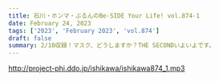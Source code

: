 ```yaml
---
title: 石川・ホンマ・ぶるんのBe-SIDE Your Life! vol.874-1
date: February 24, 2023
tags: ['2023', 'February 2023', 'vol.874']
draft: false
summary: 2/10収録！マスク、どうしますか？THE SECONDいよいよです。
---
```


http://project-phi.ddo.jp/ishikawa/ishikawa874_1.mp3
